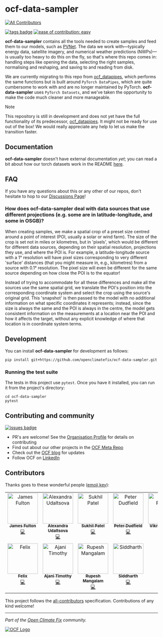 # ocf-data-sampler
 
<!-- ALL-CONTRIBUTORS-BADGE:START - Do not remove or modify this section -->
[![All Contributors](https://img.shields.io/badge/all_contributors-11-orange.svg?style=flat-square)](#contributors-)
<!-- ALL-CONTRIBUTORS-BADGE:END -->

[![tags badge](https://img.shields.io/github/v/tag/openclimatefix/ocf-data-sampler?include_prereleases&sort=semver&color=FFAC5F)](https://github.com/openclimatefix/ocf-data-sampler/tags)
[![ease of contribution: easy](https://img.shields.io/badge/ease%20of%20contribution:%20easy-32bd50)](https://github.com/openclimatefix#how-easy-is-it-to-get-involved) 

**ocf-data-sampler** contains all the tools needed to create samples and feed them to our models, such as [PVNet](https://github.com/openclimatefix/PVNet/). The data we work with—typically energy data, satellite imagery, and numerical weather predictions (NWPs)—is usually too heavy to do this on the fly, so that's where this repo comes in: handling steps like opening the data, selecting the right samples, normalising and reshaping, and saving to and reading from disk.

We are currently migrating to this repo from [ocf_datapipes](https://github.com/openclimatefix/ocf_datapipes/), which performs the same functions but is built around `PyTorch DataPipes`, which are quite cumbersome to work with and are no longer maintained by PyTorch. **ocf-data-sampler** uses `PyTorch Datasets`, and we've taken the opportunity to make the code much cleaner and more manageable.

> [!Note]
> This repository is still in development and does not yet have the full 
> functionality of its predecessor, [ocf_datapipes](https://github.com/openclimatefix/ocf_datapipes/).
> It might not be ready for use out of the box! We would really appreciate any help to let us make the transition faster.

## Documentation

**ocf-data-sampler** doesn't have external documentation _yet_; you can read a bit about how our torch datasets work in the README [here](ocf_data_sampler/torch_datasets/README.md).


## FAQ

If you have any questions about this or any other of our repos, don't hesitate to hop to our [Discussions Page](https://github.com/orgs/openclimatefix/discussions)!

### How does ocf-data-sampler deal with data sources that use different projections (e.g. some are in latitude-longitude, and some in OSGB)?

When creating samples, we make a spatial crop of a preset size centred around a point of interest (POI, usually a solar or wind farm). The size of the crop is set not in miles or kilometres, but in 'pixels', which would be different for different data sources, depending on their spatial resolution, projections they use, and where the POI is. For example, a latitude-longitude source with a 1° resolution will have pixel sizes corresponding to very different 'surface' distances (that you might measure in, e.g., kilometres) from a source with 0.1° resolution. The pixel size will even be different for the same source depending on how close the POI is to the equator!

Instead of trying to accommodate for all these differences and make all the sources use the same spatial grid, we translate the POI's position into the corresponding coordinate system and select the crop using the source's original grid. This 'snapshot' is then passed to the model with no additional information on what specific coordinates it represents; instead, since the size is always the same and the POI is always in the centre, the model gets consistent information on the measurements at a location near the POI and how it affects the target, without any explicit knowledge of where that location is in coordinate system terms.

## Development

You can install **ocf-data-sampler** for development as follows:

``` 
pip install git+https://github.com/openclimatefix/ocf-data-sampler.git
```

### Running the test suite

The tests in this project use `pytest`. Once you have it installed, you can run it from the project's directory:

```
cd ocf-data-sampler
pytest
``` 

## Contributing and community

[![issues badge](https://img.shields.io/github/issues/openclimatefix/ocf-data-sampler?color=FFAC5F)](https://github.com/openclimatefix/ocf-data-sampler/issues?q=is%3Aissue+is%3Aopen+sort%3Aupdated-desc)

- PR's are welcome! See the [Organisation Profile](https://github.com/openclimatefix) for details on contributing
- Find out about our other projects in the [OCF Meta Repo](https://github.com/openclimatefix/ocf-meta-repo)
- Check out the [OCF blog](https://openclimatefix.org/blog) for updates
- Follow OCF on [LinkedIn](https://uk.linkedin.com/company/open-climate-fix)


## Contributors

Thanks goes to these wonderful people ([emoji key](https://allcontributors.org/docs/en/emoji-key)):

<!-- ALL-CONTRIBUTORS-LIST:START - Do not remove or modify this section -->
<!-- prettier-ignore-start -->
<!-- markdownlint-disable -->
<table>
  <tbody>
    <tr>
      <td align="center" valign="top" width="14.28%"><a href="https://github.com/dfulu"><img src="https://avatars.githubusercontent.com/u/41546094?v=4?s=100" width="100px;" alt="James Fulton"/><br /><sub><b>James Fulton</b></sub></a><br /><a href="https://github.com/openclimatefix/ocf-data-sampler/commits?author=dfulu" title="Code">💻</a></td>
      <td align="center" valign="top" width="14.28%"><a href="https://github.com/AUdaltsova"><img src="https://avatars.githubusercontent.com/u/43303448?v=4?s=100" width="100px;" alt="Alexandra Udaltsova"/><br /><sub><b>Alexandra Udaltsova</b></sub></a><br /><a href="https://github.com/openclimatefix/ocf-data-sampler/commits?author=AUdaltsova" title="Code">💻</a></td>
      <td align="center" valign="top" width="14.28%"><a href="https://github.com/Sukh-P"><img src="https://avatars.githubusercontent.com/u/42407101?v=4?s=100" width="100px;" alt="Sukhil Patel"/><br /><sub><b>Sukhil Patel</b></sub></a><br /><a href="https://github.com/openclimatefix/ocf-data-sampler/commits?author=Sukh-P" title="Code">💻</a></td>
      <td align="center" valign="top" width="14.28%"><a href="https://github.com/peterdudfield"><img src="https://avatars.githubusercontent.com/u/34686298?v=4?s=100" width="100px;" alt="Peter Dudfield"/><br /><sub><b>Peter Dudfield</b></sub></a><br /><a href="https://github.com/openclimatefix/ocf-data-sampler/commits?author=peterdudfield" title="Code">💻</a></td>
      <td align="center" valign="top" width="14.28%"><a href="https://github.com/VikramsDataScience"><img src="https://avatars.githubusercontent.com/u/45002417?v=4?s=100" width="100px;" alt="Vikram Pande"/><br /><sub><b>Vikram Pande</b></sub></a><br /><a href="https://github.com/openclimatefix/ocf-data-sampler/commits?author=VikramsDataScience" title="Code">💻</a></td>
      <td align="center" valign="top" width="14.28%"><a href="https://github.com/SophiaLi20"><img src="https://avatars.githubusercontent.com/u/163532536?v=4?s=100" width="100px;" alt="Unnati Bhardwaj"/><br /><sub><b>Unnati Bhardwaj</b></sub></a><br /><a href="https://github.com/openclimatefix/ocf-data-sampler/commits?author=SophiaLi20" title="Documentation">📖</a></td>
      <td align="center" valign="top" width="14.28%"><a href="https://github.com/alirashidAR"><img src="https://avatars.githubusercontent.com/u/110668489?v=4?s=100" width="100px;" alt="Ali Rashid"/><br /><sub><b>Ali Rashid</b></sub></a><br /><a href="https://github.com/openclimatefix/ocf-data-sampler/commits?author=alirashidAR" title="Code">💻</a></td>
    </tr>
    <tr>
      <td align="center" valign="top" width="14.28%"><a href="https://github.com/felix-e-h-p"><img src="https://avatars.githubusercontent.com/u/137530077?v=4?s=100" width="100px;" alt="Felix"/><br /><sub><b>Felix</b></sub></a><br /><a href="https://github.com/openclimatefix/ocf-data-sampler/commits?author=felix-e-h-p" title="Code">💻</a></td>
      <td align="center" valign="top" width="14.28%"><a href="https://timothyajaniportfolio-b6v3zq29k-timthegreat.vercel.app/"><img src="https://avatars.githubusercontent.com/u/60073728?v=4?s=100" width="100px;" alt="Ajani Timothy"/><br /><sub><b>Ajani Timothy</b></sub></a><br /><a href="https://github.com/openclimatefix/ocf-data-sampler/commits?author=Tim1119" title="Code">💻</a></td>
      <td align="center" valign="top" width="14.28%"><a href="https://rupeshmangalam.vercel.app/"><img src="https://avatars.githubusercontent.com/u/91172425?v=4?s=100" width="100px;" alt="Rupesh Mangalam"/><br /><sub><b>Rupesh Mangalam</b></sub></a><br /><a href="https://github.com/openclimatefix/ocf-data-sampler/commits?author=RupeshMangalam21" title="Code">💻</a></td>
      <td align="center" valign="top" width="14.28%"><a href="http://siddharth7113.github.io"><img src="https://avatars.githubusercontent.com/u/114160268?v=4?s=100" width="100px;" alt="Siddharth"/><br /><sub><b>Siddharth</b></sub></a><br /><a href="https://github.com/openclimatefix/ocf-data-sampler/commits?author=siddharth7113" title="Code">💻</a></td>
    </tr>
  </tbody>
</table>

<!-- markdownlint-restore -->
<!-- prettier-ignore-end -->

<!-- ALL-CONTRIBUTORS-LIST:END -->

This project follows the [all-contributors](https://github.com/all-contributors/all-contributors) specification. Contributions of any kind welcome!

---

*Part of the [Open Climate Fix](https://github.com/orgs/openclimatefix/people) community.*

[![OCF Logo](https://cdn.prod.website-files.com/62d92550f6774db58d441cca/6324a2038936ecda71599a8b_OCF_Logo_black_trans.png)](https://openclimatefix.org)

